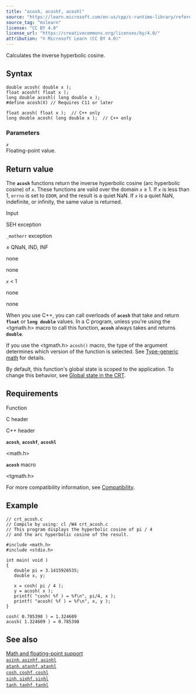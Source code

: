 ```yaml
---
title: "acosh, acoshf, acoshl"
source: "https://learn.microsoft.com/en-us/cpp/c-runtime-library/reference/acosh-acoshf-acoshl?view=msvc-170"
source_tag: "mslearn"
license: "CC BY 4.0"
license_url: "https://creativecommons.org/licenses/by/4.0/"
attribution: "© Microsoft Learn (CC BY 4.0)"
---
```

Calculates the inverse hyperbolic cosine.

## Syntax

```
double acosh( double x );
float acoshf( float x );
long double acoshl( long double x );
#define acosh(X) // Requires C11 or later

float acosh( float x );  // C++ only
long double acosh( long double x );  // C++ only
```

### Parameters

_`x`_  
Floating-point value.

## Return value

The **`acosh`** functions return the inverse hyperbolic cosine (arc hyperbolic cosine) of _`x`_. These functions are valid over the domain _`x`_ ≥ 1. If _`x`_ is less than 1, `errno` is set to `EDOM`, and the result is a quiet NaN. If _`x`_ is a quiet NaN, indefinite, or infinity, the same value is returned.

Input

SEH exception

`_matherr` exception

± QNaN, IND, INF

none

none

_`x`_ < 1

none

none

When you use C++, you can call overloads of **`acosh`** that take and return **`float`** or **`long double`** values. In a C program, unless you're using the <tgmath.h> macro to call this function, **`acosh`** always takes and returns **`double`**.

If you use the <tgmath.h> `acosh()` macro, the type of the argument determines which version of the function is selected. See [Type-generic math](https://learn.microsoft.com/en-us/cpp/c-runtime-library/tgmath?view=msvc-170) for details.

By default, this function's global state is scoped to the application. To change this behavior, see [Global state in the CRT](https://learn.microsoft.com/en-us/cpp/c-runtime-library/global-state?view=msvc-170).

## Requirements

Function

C header

C++ header

**`acosh`**, **`acoshf`**, **`acoshl`**

<math.h>

<cmath>

**`acosh`** macro

<tgmath.h>

For more compatibility information, see [Compatibility](https://learn.microsoft.com/en-us/cpp/c-runtime-library/compatibility?view=msvc-170).

## Example

```
// crt_acosh.c
// Compile by using: cl /W4 crt_acosh.c
// This program displays the hyperbolic cosine of pi / 4
// and the arc hyperbolic cosine of the result.

#include <math.h>
#include <stdio.h>

int main( void )
{
   double pi = 3.1415926535;
   double x, y;

   x = cosh( pi / 4 );
   y = acosh( x );
   printf( "cosh( %f ) = %f\n", pi/4, x );
   printf( "acosh( %f ) = %f\n", x, y );
}
```

```
cosh( 0.785398 ) = 1.324609
acosh( 1.324609 ) = 0.785398
```

## See also

[Math and floating-point support](https://learn.microsoft.com/en-us/cpp/c-runtime-library/floating-point-support?view=msvc-170)  
[`asinh`, `asinhf`, `asinhl`](https://learn.microsoft.com/en-us/cpp/c-runtime-library/reference/asinh-asinhf-asinhl?view=msvc-170)  
[`atanh`, `atanhf`, `atanhl`](https://learn.microsoft.com/en-us/cpp/c-runtime-library/reference/atanh-atanhf-atanhl?view=msvc-170)  
[`cosh`, `coshf`, `coshl`](https://learn.microsoft.com/en-us/cpp/c-runtime-library/reference/cosh-coshf-coshl?view=msvc-170)  
[`sinh`, `sinhf`, `sinhl`](https://learn.microsoft.com/en-us/cpp/c-runtime-library/reference/sinh-sinhf-sinhl?view=msvc-170)  
[`tanh`, `tanhf`, `tanhl`](https://learn.microsoft.com/en-us/cpp/c-runtime-library/reference/tanh-tanhf-tanhl?view=msvc-170)